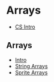 # Arrays

* [CS Intro](/courses/csintro)

## Arrays

* [Intro](/courses/csintro1/arrays/intro)
* [String Arrays](/courses/csintro1/arrays/string)
* [Sprite Arrays](/courses/csintro1/arrays/sprites)